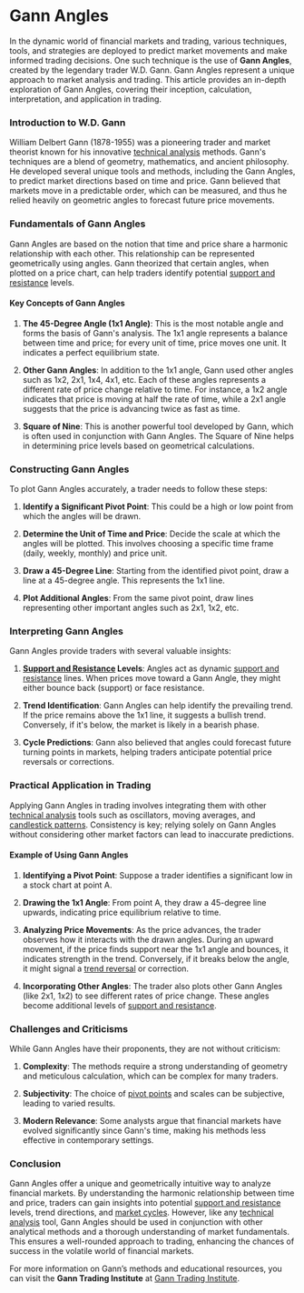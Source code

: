 # Gann Angles

In the dynamic world of financial markets and trading, various techniques, tools, and strategies are deployed to predict market movements and make informed trading decisions. One such technique is the use of **Gann Angles**, created by the legendary trader W.D. Gann. Gann Angles represent a unique approach to market analysis and trading. This article provides an in-depth exploration of Gann Angles, covering their inception, calculation, interpretation, and application in trading.

### Introduction to W.D. Gann

William Delbert Gann (1878-1955) was a pioneering trader and market theorist known for his innovative [technical analysis](../t/technical_analysis.md) methods. Gann's techniques are a blend of geometry, mathematics, and ancient philosophy. He developed several unique tools and methods, including the Gann Angles, to predict market directions based on time and price. Gann believed that markets move in a predictable order, which can be measured, and thus he relied heavily on geometric angles to forecast future price movements.

### Fundamentals of Gann Angles

Gann Angles are based on the notion that time and price share a harmonic relationship with each other. This relationship can be represented geometrically using angles. Gann theorized that certain angles, when plotted on a price chart, can help traders identify potential [support and resistance](../s/support_and_resistance.md) levels.

#### Key Concepts of Gann Angles

1. **The 45-Degree Angle (1x1 Angle)**: 
   This is the most notable angle and forms the basis of Gann's analysis. The 1x1 angle represents a balance between time and price; for every unit of time, price moves one unit. It indicates a perfect equilibrium state.

2. **Other Gann Angles**:
   In addition to the 1x1 angle, Gann used other angles such as 1x2, 2x1, 1x4, 4x1, etc. Each of these angles represents a different rate of price change relative to time. For instance, a 1x2 angle indicates that price is moving at half the rate of time, while a 2x1 angle suggests that the price is advancing twice as fast as time.

3. **Square of Nine**:
   This is another powerful tool developed by Gann, which is often used in conjunction with Gann Angles. The Square of Nine helps in determining price levels based on geometrical calculations.

### Constructing Gann Angles

To plot Gann Angles accurately, a trader needs to follow these steps:

1. **Identify a Significant Pivot Point**:
   This could be a high or low point from which the angles will be drawn.

2. **Determine the Unit of Time and Price**:
   Decide the scale at which the angles will be plotted. This involves choosing a specific time frame (daily, weekly, monthly) and price unit.

3. **Draw a 45-Degree Line**:
   Starting from the identified pivot point, draw a line at a 45-degree angle. This represents the 1x1 line.

4. **Plot Additional Angles**:
   From the same pivot point, draw lines representing other important angles such as 2x1, 1x2, etc.

### Interpreting Gann Angles

Gann Angles provide traders with several valuable insights:

1. **[Support and Resistance](../s/support_and_resistance.md) Levels**:
   Angles act as dynamic [support and resistance](../s/support_and_resistance.md) lines. When prices move toward a Gann Angle, they might either bounce back (support) or face resistance. 

2. **Trend Identification**:
   Gann Angles can help identify the prevailing trend. If the price remains above the 1x1 line, it suggests a bullish trend. Conversely, if it's below, the market is likely in a bearish phase.

3. **Cycle Predictions**:
   Gann also believed that angles could forecast future turning points in markets, helping traders anticipate potential price reversals or corrections.

### Practical Application in Trading

Applying Gann Angles in trading involves integrating them with other [technical analysis](../t/technical_analysis.md) tools such as oscillators, moving averages, and [candlestick patterns](../c/candlestick_patterns.md). Consistency is key; relying solely on Gann Angles without considering other market factors can lead to inaccurate predictions.

#### Example of Using Gann Angles

1. **Identifying a Pivot Point**:
   Suppose a trader identifies a significant low in a stock chart at point A.

2. **Drawing the 1x1 Angle**:
   From point A, they draw a 45-degree line upwards, indicating price equilibrium relative to time.

3. **Analyzing Price Movements**:
   As the price advances, the trader observes how it interacts with the drawn angles. During an upward movement, if the price finds support near the 1x1 angle and bounces, it indicates strength in the trend. Conversely, if it breaks below the angle, it might signal a [trend reversal](../t/trend_reversal.md) or correction.

4. **Incorporating Other Angles**:
   The trader also plots other Gann Angles (like 2x1, 1x2) to see different rates of price change. These angles become additional levels of [support and resistance](../s/support_and_resistance.md).

### Challenges and Criticisms

While Gann Angles have their proponents, they are not without criticism:

1. **Complexity**:
   The methods require a strong understanding of geometry and meticulous calculation, which can be complex for many traders.

2. **Subjectivity**:
   The choice of [pivot points](../p/pivot_points.md) and scales can be subjective, leading to varied results.

3. **Modern Relevance**:
   Some analysts argue that financial markets have evolved significantly since Gann's time, making his methods less effective in contemporary settings.

### Conclusion

Gann Angles offer a unique and geometrically intuitive way to analyze financial markets. By understanding the harmonic relationship between time and price, traders can gain insights into potential [support and resistance](../s/support_and_resistance.md) levels, trend directions, and [market cycles](../m/market_cycles.md). However, like any [technical analysis](../t/technical_analysis.md) tool, Gann Angles should be used in conjunction with other analytical methods and a thorough understanding of market fundamentals. This ensures a well-rounded approach to trading, enhancing the chances of success in the volatile world of financial markets.

For more information on Gann’s methods and educational resources, you can visit the **Gann Trading Institute** at [Gann Trading Institute](http://www.ganntrading.com).


